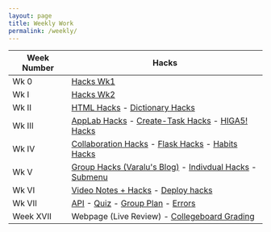 ```yaml
---
layout: page
title: Weekly Work
permalink: /weekly/
---
```

|Week Number|Hacks|
|---|---|
|Wk 0|[Hacks Wk1](https://github.com/IconicShark3/ColinMills/issues/2)|
|Wk I|[Hacks Wk2](https://github.com/IconicShark3/ColinMills/issues/3)|
|Wk II|[HTML Hacks](https://iconicshark3.github.io/ColinMills/markdown/2022/09/05/HTML-Hacks.html) - [Dictionary Hacks](https://iconicshark3.github.io/ColinMills/markdown/2022/09/05/Dictionaries-Hacks.html)|
|Wk III|[AppLab Hacks](https://iconicshark3.github.io/ColinMills/markdown/2022/09/10/AppLab-Hacks.html) - [Create-Task Hacks](https://iconicshark3.github.io/ColinMills/markdown/2022/09/11/Create-Task-Hacks.html) - [HIGA5! Hacks](https://iconicshark3.github.io/ColinMills/backlog/)|
|Wk IV|[Collaboration Hacks](https://iconicshark3.github.io/ColinMills/markdown/2022/09/19/Collaboration-Hacks.html) - [Flask Hacks](https://iconicshark3.github.io/ColinMills/markdown/2022/09/19/Flask-Hacks.html) - [Habits Hacks](https://iconicshark3.github.io/ColinMills/markdown/2022/09/19/Habits-Hacks.html)|
|Wk V|[Group Hacks (Varalu's Blog)](https://nvarap.github.io/blog/hacks/2022/09/25/flaskproj2.html) - [Indivdual Hacks](https://iconicshark3.github.io/ColinMills/markdown/2022/09/25/please-no.html) - [Submenu](https://iconicshark3.github.io/ColinMills/submenu/)|
|Wk VI|[Video Notes + Hacks](https://iconicshark3.github.io/ColinMills/markdown/2022/08/02/videosbecausewhyshoulditry.html) - [Deploy hacks](https://iconicshark3.github.io/ColinMills/markdown/2022/08/02/deploy.html)|
|Wk VII|[API](https://iconicshark3.github.io/ColinMills/submenu/) - [Quiz](https://iconicshark3.github.io/ColinMills/markdown/informal/2022/08/28/error-quiz.html) - [Group Plan](https://github.com/Azeem-Khan1/fastpages-project/issues/12#issue-1402640537) - [Errors](https://iconicshark3.github.io/ColinMills/collegeboard/error)|
|Week XVII|Webpage (Live Review) - [Collegeboard Grading](https://iconicshark3.github.io/ColinMills/2023/01/04/GradingPastTasks.html)|